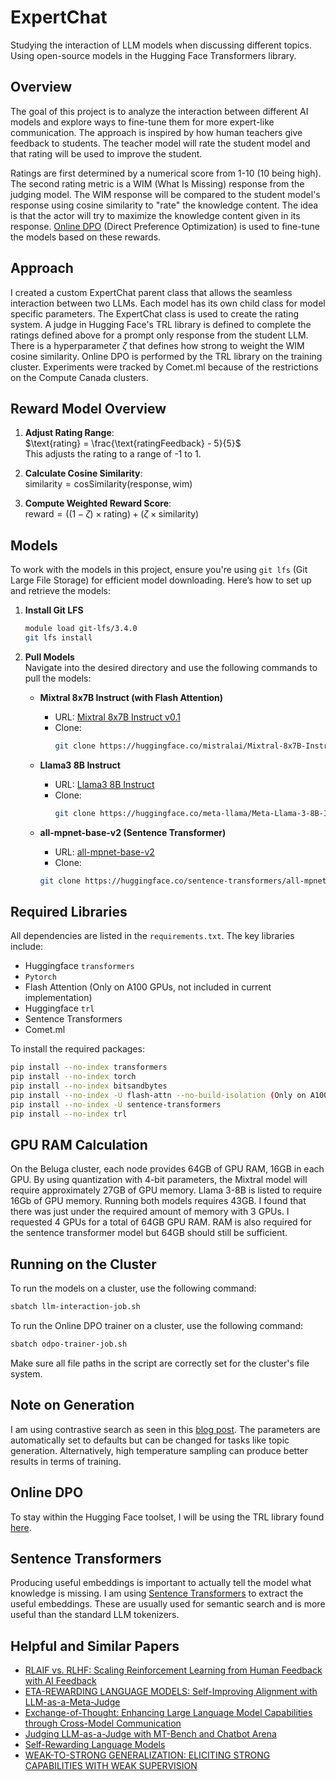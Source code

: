 # ExpertChat
Studying the interaction of LLM models when discussing different topics. Using open-source models in the Hugging Face Transformers library.

## Overview
The goal of this project is to analyze the interaction between different AI models and explore ways to fine-tune them for more expert-like communication. The approach is inspired by how human teachers give feedback to students. The teacher model will rate the student model and that rating will be used to improve the student.

Ratings are first determined by a numerical score from 1-10 (10 being high). The second rating metric is a WIM (What Is Missing) response from the judging model. The WIM response will be compared to the student model's response using cosine similarity to "rate" the knowledge content. The idea is that the actor will try to maximize the knowledge content given in its response. [Online DPO](https://huggingface.co/papers/2402.04792) (Direct Preference Optimization) is used to fine-tune the models based on these rewards.

## Approach
I created a custom ExpertChat parent class that allows the seamless interaction between two LLMs. Each model has its own child class for model specific parameters. The ExpertChat class is used to create the rating system. A judge in Hugging Face's TRL library is defined to complete the ratings defined above for a prompt only response from the student LLM. There is a hyperparameter $\zeta$ that defines how strong to weight the WIM cosine similarity. Online DPO is performed by the TRL library on the training cluster. Experiments were tracked by Comet.ml because of the restrictions on the Compute Canada clusters.

## Reward Model Overview
  1. **Adjust Rating Range**:  
    $\text{rating} = \frac{\text{ratingFeedback} - 5}{5}$  
    This adjusts the rating to a range of -1 to 1.

  3. **Calculate Cosine Similarity**:  
    $\text{similarity} = \text{cosSimilarity}(\text{response}, \text{wim})$

  4. **Compute Weighted Reward Score**:  
    $\text{reward} = ((1 - \zeta) \times \text{rating}) + (\zeta \times \text{similarity})$

## Models

To work with the models in this project, ensure you're using `git lfs` (Git Large File Storage) for efficient model downloading. Here’s how to set up and retrieve the models:

1. **Install Git LFS**  
   ```bash
   module load git-lfs/3.4.0
   git lfs install
   ```

2. **Pull Models**  
   Navigate into the desired directory and use the following commands to pull the models:

   - **Mixtral 8x7B Instruct (with Flash Attention)**  
     - URL: [Mixtral 8x7B Instruct v0.1](https://huggingface.co/mistralai/Mixtral-8x7B-Instruct-v0.1/tree/main)  
     - Clone:  
       ```bash
       git clone https://huggingface.co/mistralai/Mixtral-8x7B-Instruct-v0.1
       ```

   - **Llama3 8B Instruct**  
     - URL: [Llama3 8B Instruct](https://huggingface.co/meta-llama/Meta-Llama-3-8B-Instruct/tree/main)  
     - Clone:  
       ```bash
       git clone https://huggingface.co/meta-llama/Meta-Llama-3-8B-Instruct
       ```

    - **all-mpnet-base-v2 (Sentence Transformer)**  
      - URL: [all-mpnet-base-v2](https://huggingface.co/sentence-transformers/all-mpnet-base-v2/tree/main)  
      - Clone:  
       ```bash
       git clone https://huggingface.co/sentence-transformers/all-mpnet-base-v2
       ```

## Required Libraries

All dependencies are listed in the `requirements.txt`. The key libraries include:

- Huggingface `transformers`
- `Pytorch`
- Flash Attention (Only on A100 GPUs, not included in current implementation)
- Huggingface `trl`
- Sentence Transformers
- Comet.ml

To install the required packages:
```bash
pip install --no-index transformers
pip install --no-index torch
pip install --no-index bitsandbytes
pip install --no-index -U flash-attn --no-build-isolation (Only on A100 GPUs)
pip install --no-index -U sentence-transformers
pip install --no-index trl
```

## GPU RAM Calculation

On the Beluga cluster, each node provides 64GB of GPU RAM, 16GB in each GPU. By using quantization with 4-bit parameters, the Mixtral model will require approximately 27GB of GPU memory. Llama 3-8B is listed to require 16Gb of GPU memory. Running both models requires 43GB. I found that there was just under the required amount of memory with 3 GPUs. I requested 4 GPUs for a total of 64GB GPU RAM. RAM is also required for the sentence transformer model but 64GB should still be sufficient.


## Running on the Cluster

To run the models on a cluster, use the following command:
```bash
sbatch llm-interaction-job.sh
```

To run the Online DPO trainer on a cluster, use the following command:
```bash
sbatch odpo-trainer-job.sh
```

Make sure all file paths in the script are correctly set for the cluster's file system.

## Note on Generation

I am using contrastive search as seen in this [blog post](https://huggingface.co/docs/transformers/en/generation_strategies). The parameters are automatically set to defaults but can be changed for tasks like topic generation. Alternatively, high temperature sampling can produce better results in terms of training.

## Online DPO

To stay within the Hugging Face toolset, I will be using the TRL library found [here](https://huggingface.co/docs/trl/index).

## Sentence Transformers

Producing useful embeddings is important to actually tell the model what knowledge is missing. I am using [Sentence Transformers](https://huggingface.co/sentence-transformers) to extract the useful embeddings. These are usually used for semantic search and is more useful than the standard LLM tokenizers.

## Helpful and Similar Papers

- [RLAIF vs. RLHF: Scaling Reinforcement Learning from Human Feedback with AI Feedback](https://arxiv.org/pdf/2309.00267)
- [ETA-REWARDING LANGUAGE MODELS: Self-Improving Alignment with LLM-as-a-Meta-Judge](https://arxiv.org/pdf/2407.19594)
- [Exchange-of-Thought: Enhancing Large Language Model Capabilities through Cross-Model Communication](https://arxiv.org/pdf/2312.01823)
- [Judging LLM-as-a-Judge with MT-Bench and Chatbot Arena](https://arxiv.org/pdf/2306.05685)
- [Self-Rewarding Language Models](https://arxiv.org/pdf/2401.10020)
- [WEAK-TO-STRONG GENERALIZATION: ELICITING STRONG CAPABILITIES WITH WEAK SUPERVISION](https://cdn.openai.com/papers/weak-to-strong-generalization.pdf)
